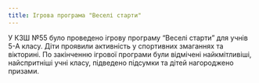 ```yaml
---
title: Ігрова програма "Веселі старти"
---
```


У КЗШ №55 було проведено ігрову програму “Веселі старти” для учнів 5-А класу. Діти проявили активність у спортивних змаганнях та вікторині. По закінченню ігрової програми були відмічені найкмітливіші, найспритніші учні класу, підведено підсумки та дітей нагороджено призами.

<slideshow id="72157660496456321"></slideshow>
